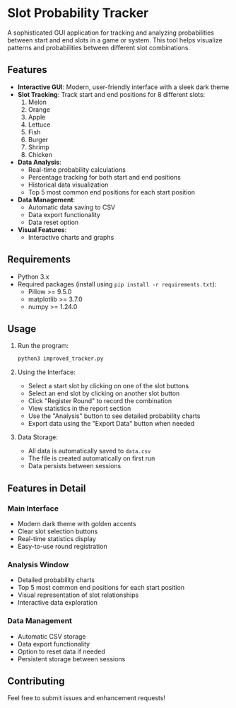 # Slot Probability Tracker

A sophisticated GUI application for tracking and analyzing probabilities between start and end slots in a game or system. This tool helps visualize patterns and probabilities between different slot combinations.

## Features

- **Interactive GUI**: Modern, user-friendly interface with a sleek dark theme
- **Slot Tracking**: Track start and end positions for 8 different slots:
  1. Melon
  2. Orange
  3. Apple
  4. Lettuce
  5. Fish
  6. Burger
  7. Shrimp
  8. Chicken
- **Data Analysis**:
  - Real-time probability calculations
  - Percentage tracking for both start and end positions
  - Historical data visualization
  - Top 5 most common end positions for each start position
- **Data Management**:
  - Automatic data saving to CSV
  - Data export functionality
  - Data reset option
- **Visual Features**:
  - Interactive charts and graphs
 

## Requirements

- Python 3.x
- Required packages (install using `pip install -r requirements.txt`):
  - Pillow >= 9.5.0
  - matplotlib >= 3.7.0
  - numpy >= 1.24.0

## Usage

1. Run the program:
   ```bash
   python3 improved_tracker.py
   ```

2. Using the Interface:
   - Select a start slot by clicking on one of the slot buttons
   - Select an end slot by clicking on another slot button
   - Click "Register Round" to record the combination
   - View statistics in the report section
   - Use the "Analysis" button to see detailed probability charts
   - Export data using the "Export Data" button when needed

3. Data Storage:
   - All data is automatically saved to `data.csv`
   - The file is created automatically on first run
   - Data persists between sessions

## Features in Detail

### Main Interface
- Modern dark theme with golden accents
- Clear slot selection buttons
- Real-time statistics display
- Easy-to-use round registration

### Analysis Window
- Detailed probability charts
- Top 5 most common end positions for each start position
- Visual representation of slot relationships
- Interactive data exploration

### Data Management
- Automatic CSV storage
- Data export functionality
- Option to reset data if needed
- Persistent storage between sessions

## Contributing

Feel free to submit issues and enhancement requests!
